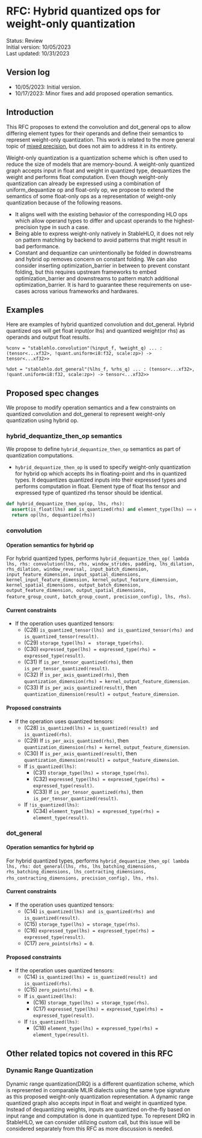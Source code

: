 # RFC: Hybrid quantized ops for weight-only quantization

Status: Review<br/>
Initial version: 10/05/2023<br/>
Last updated: 10/31/2023<br/>

## Version log

* 10/05/2023: Initial version.
* 10/17/2023: Minor fixes and add proposed operation semantics.

## Introduction

This RFC proposes to extend the convolution and dot_general ops to allow
differing element types for their operands and define their semantics to
represent weight-only quantization. This work is related to the more general
topic of [mixed precision](https://github.com/openxla/stablehlo/issues/369), but
does not aim to address it in its entirety.

Weight-only quantization is a quantization scheme which is often used to reduce
the size of models that are memory-bound. A weight-only quantized graph accepts
input in float and weight in quantized type, dequantizes the weight and performs
float computation. Even though weight-only quantization can already be expressed
using a combination of uniform_dequantize op and float-only op, we propose to
extend the semantics of some float-only ops as a representation of weight-only
quantization because of the following reasons.

* It aligns well with the existing behavior of the corresponding HLO ops which
allow operand types to differ and upcast operands to the highest-precision type
in such a case.
* Being able to express weight-only natively in StableHLO, it does not rely on
pattern matching by backend to avoid patterns that might result in bad
performance.
* Constant and dequantize can unintentionally be folded in downstreams and
hybrid op removes concern on constant folding. We can also consider inserting
optimization_barrier in between to prevent constant folding, but this requires
upstream frameworks to embed optimization_barrier and downstreams to pattern
match additional optimization_barrier. It is hard to guarantee these
requirements on use-cases across various frameworks and hardwares.

## Examples

Here are examples of hybrid quantized convolution and dot_general. Hybrid
quantized ops will get float input(or lhs) and quantized weight(or rhs) as
operands and output float results.

```mlir
%conv = "stablehlo.convolution"(%input_f, %weight_q) ... : (tensor<...xf32>, !quant.uniform<i8:f32, scale:zp>) -> tensor<...xf32>>
```

```mlir
%dot = "stablehlo.dot_general"(%lhs_f, %rhs_q) ... : (tensor<...xf32>, !quant.uniform<i8:f32, scale:zp>) -> tensor<...xf32>>
```

## Proposed spec changes

We propose to modify operation semantics and a few constraints on quantized
convolution and dot_general to represent weight-only quantization using hybrid
op.

### hybrid_dequantize_then_op semantics

We propose to define `hybrid_dequantize_then_op` semantics as part of quantization
computations.

* `hybrid_dequantize_then_op` is used to specify weight-only quantization for
hybrid op which accepts lhs in floating-point and rhs in quantized types. It
dequantizes quantized inputs into their expressed types and performs computation
in float. Element type of float lhs tensor and expressed type of quantized rhs
tensor should be identical.

```python
def hybrid_dequantize_then_op(op, lhs, rhs):
  assert(is_float(lhs) and is_quantized(rhs) and element_type(lhs) == expressed_type(rhs))
  return op(lhs, dequantize(rhs))
```

### convolution

#### Operation semantics for hybrid op

For hybrid quantized types, performs `hybrid_dequantize_then_op( lambda lhs,
rhs: convolution(lhs, rhs, window_strides, padding, lhs_dilation, rhs_dilation,
window_reversal, input_batch_dimension, input_feature_dimension,
input_spatial_dimensions, kernel_input_feature_dimension,
kernel_output_feature_dimension, kernel_spatial_dimensions,
output_batch_dimension, output_feature_dimension, output_spatial_dimensions,
feature_group_count, batch_group_count, precision_config), lhs, rhs)`.

#### Current constraints

* If the operation uses quantized tensors:
  * (C28) `is_quantized_tensor(lhs) and is_quantized_tensor(rhs) and
    is_quantized_tensor(result)`.
  * (C29) `storage_type(lhs) =  storage_type(rhs)`.
  * (C30) `expressed_type(lhs) = expressed_type(rhs) = expressed_type(result)`.
  * (C31) If `is_per_tensor_quantized(rhs)`,
    then `is_per_tensor_quantized(result)`.
  * (C32) If `is_per_axis_quantized(rhs)`, then
    `quantization_dimension(rhs) = kernel_output_feature_dimension`.
  * (C33) If `is_per_axis_quantized(result)`, then
    `quantization_dimension(result) = output_feature_dimension`.

#### Proposed constraints

* If the operation uses quantized tensors:
  * (C28) `is_quantized(lhs) = is_quantized(result) and is_quantized(rhs)`.
  * (C29) If `is_per_axis_quantized(rhs)`,
    then `quantization_dimension(rhs) = kernel_output_feature_dimension`.
  * (C30) If `is_per_axis_quantized(result)`, then
    `quantization_dimension(result) = output_feature_dimension`.
  * If `is_quantized(lhs)`:
    * (C31) `storage_type(lhs) = storage_type(rhs)`.
    * (C32) `expressed_type(lhs) = expressed_type(rhs) = expressed_type(result)`.
    * (C33) If `is_per_tensor_quantized(rhs)`, then
      `is_per_tensor_quantized(result)`.
  * If `!is_quantized(lhs)`:
    * (C34) `element_type(lhs) = expressed_type(rhs) = element_type(result)`.

### dot_general

#### Operation semantics for hybrid op

For hybrid quantized types, performs `hybrid_dequantize_then_op( lambda lhs,
rhs: dot_general(lhs, rhs, lhs_batching_dimensions, rhs_batching_dimensions,
lhs_contracting_dimensions, rhs_contracting_dimensions, precision_config), lhs,
rhs)`.

#### Current constraints

* If the operation uses quantized tensors:
  * (C14) `is_quantized(lhs) and is_quantized(rhs) and is_quantized(result)`.
  * (C15) `storage_type(lhs) = storage_type(rhs)`.
  * (C16) `expressed_type(lhs) = expressed_type(rhs) = expressed_type(result)`.
  * (C17) `zero_points(rhs) = 0`.

#### Proposed constraints

* If the operation uses quantized tensors:
  * (C14) `is_quantized(lhs) = is_quantized(result) and is_quantized(rhs)`.
  * (C15) `zero_points(rhs) = 0`.
  * If `is_quantized(lhs)`:
    * (C16) `storage_type(lhs) = storage_type(rhs)`.
    * (C17) `expressed_type(lhs) = expressed_type(rhs) = expressed_type(result)`.
  * If `!is_quantized(lhs)`:
    * (C18) `element_type(lhs) = expressed_type(rhs) = element_type(result)`.

## Other related topics not covered in this RFC

### Dynamic Range Quantization

Dynamic range quantization(DRQ) is a different quantization scheme, which is represented in comparable MLIR dialects using the same type signature as this proposed weight-only quantization representation. A dynamic range quantized
graph also accepts input in float and weight in quantized type. Instead of
dequantizing weights, inputs are quantized on-the-fly based on input range and
computation is done in quantized type. To represent DRQ in StableHLO, we can consider
utilizing custom call, but this issue will be considered separately from this
RFC as more discussion is needed.
